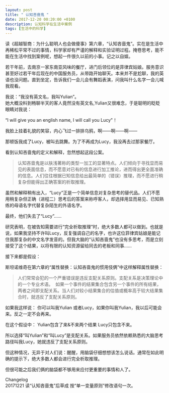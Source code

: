 ```yaml
---
layout: post
title: " 认知吝啬鬼 "
date: 2017-12-20 00:20:00 +0100
description: 认知科学在生活中案例
tags: [生活中的科学]
---
```


读《超越智商：为什么聪明人也会做傻事》第六章，“认知吝啬鬼”。实在是生活中再稀松平常不过的事情，科学家却有严谨的解释和实验证明过程。掩卷思考，能不能在生活中找到案例呢，想起一件很久以前的小事。记之以自娱。

若干年前，去南京一家东南亚风味的餐厅，进门后领位的是菲律宾姑娘。服务意识甚至好过若干年后现在的中国服务员，从带路开始聊天。本来并不是尬聊，我的英语也没问题。直到坐定，告诉我们一会儿会有舞蹈表演，问我叫什么名字一会儿喊我观看。  

我说：“我没有英文名，我叫Yulian”。   
她大概没料到畅聊半天的客人竟然没有英文名,Yulian又很难念，于是聪明的眨眨眼睛对我说：    

“I will give you an english name, I will call you Lucy"！

我脸上挂着礼貌的笑容，内心飞过一排排乌鸦，啊——啊——啊——

那顿饭我成了Lucy，被叫去跳舞。为了不再成为Lucy，我没再去过那家餐厅。 

看到认知吝啬鬼的定义和解释，忽然想起这段公案。  

> 认知吝啬鬼是以肤浅著称的类型一加工的显著特点。人们倾向于寻找显而易见的表面信息，而不愿意对已有的信息进行加工推论，进而得出更全面准确的信息。人们往往根据已知信息给出最简单的（错误）推理，而不愿进行稍复杂但能得出正确答案的析取推理。

虽然和解释稍有出入，“Lucy”正是一个简单信息对复杂思考的替代品。人们不愿用稍复杂但正确（进程二）思考后的答案来称呼客人，却选择用显而易见、已知熟练的母语名字代替复杂陌生的外语名字。

最终，他们失去了“Lucy”……

研究表明，在被告知需要进行“完全析取推理”时，绝大多数人都可以做到。也就是说，如果我坚持不许叫Lucy，反复强调自己的名字，也许这位菲律宾姑娘是能记住我那复杂的中文名字发音的。但我大脑的“认知吝啬鬼”也没有多思考，而是立刻接受了这个结果，以将有限的认知资源留给同去的老板和同事……

接下来都是假设：

斯坦诺维奇在第六章的“属性替换：认知吝啬鬼的惯用伎俩”中这样解释属性替换：
> 人们常常会犯的一个严重错误是违反支配关系原则。支配关系是决策理论中的一个专业术语。
  如果一个事件的结果集合包含另一个事件的所有结果，两者之间即支配关系。当人们对较小结果集合的估值或概率高于较大结果集合时，就违反了支配关系原则。
  
如果我这样说：
你可以叫我Yulian 或者Lucy，如果你叫我Yulian，我以后可能会来。反之一定不会再来。

在这个假设中：
Yulian包含了来&不来两个结果
Lucy只包含不来。

所以选择“叫Yulian”和“叫Lucy”是支配关系。如果服务员依然依赖熟悉的大脑思考路径叫我Lucy，她就违反了支配关系原则。

但这种情况，无异于对人们说：醒醒，用脑袋仔细想想该怎么说话。通常在如此明确的提示下，绝大多数人都会进行完全析取推理。

但很可能之后我们俩的脑袋都不够用来应付更重要的事情和人了。


Changelog   
20171221 读“认知吝啬鬼”后草成 按“单一变量原则”修改语句一次。

